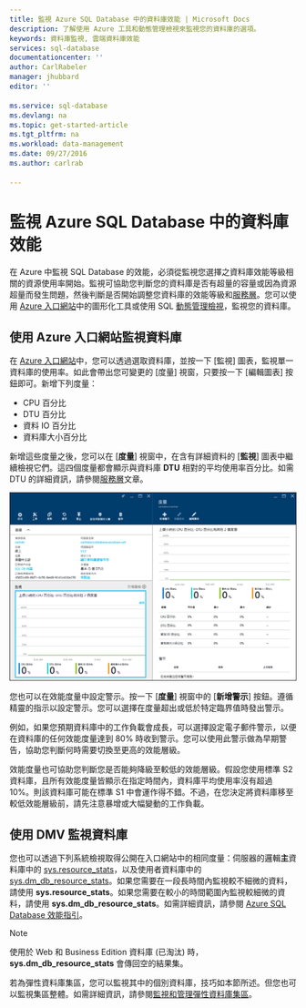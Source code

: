 ```yaml
---
title: 監視 Azure SQL Database 中的資料庫效能 | Microsoft Docs
description: 了解使用 Azure 工具和動態管理檢視來監視您的資料庫的選項。
keywords: 資料庫監視, 雲端資料庫效能
services: sql-database
documentationcenter: ''
author: CarlRabeler
manager: jhubbard
editor: ''

ms.service: sql-database
ms.devlang: na
ms.topic: get-started-article
ms.tgt_pltfrm: na
ms.workload: data-management
ms.date: 09/27/2016
ms.author: carlrab

---
```

# 監視 Azure SQL Database 中的資料庫效能
在 Azure 中監視 SQL Database 的效能，必須從監視您選擇之資料庫效能等級相關的資源使用率開始。監視可協助您判斷您的資料庫是否有超量的容量或因為資源超量而發生問題，然後判斷是否開始調整您資料庫的效能等級和[服務層](sql-database-service-tiers.md)。您可以使用 [Azure 入口網站](https://portal.azure.com)中的圖形化工具或使用 SQL [動態管理檢視](https://msdn.microsoft.com/library/ms188754.aspx)，監視您的資料庫。

## 使用 Azure 入口網站監視資料庫
在 [Azure 入口網站](https://portal.azure.com/)中，您可以透過選取資料庫，並按一下 [監視] 圖表，監視單一資料庫的使用率。如此會帶出您可變更的 [度量] 視窗，只要按一下 [編輯圖表] 按鈕即可。新增下列度量：

* CPU 百分比
* DTU 百分比
* 資料 IO 百分比
* 資料庫大小百分比

新增這些度量之後，您可以在 [**度量**] 視窗中，在含有詳細資料的 [**監視**] 圖表中繼續檢視它們。這四個度量都會顯示與資料庫 **DTU** 相對的平均使用率百分比。如需 DTU 的詳細資訊，請參閱[服務層](sql-database-service-tiers.md)文章。

![資料庫效能的服務層監視。](./media/sql-database-service-tiers/sqldb_service_tier_monitoring.png)

您也可以在效能度量中設定警示。按一下 [**度量**] 視窗中的 [**新增警示**] 按鈕。遵循精靈的指示以設定警示。您可以選擇在度量超出或低於特定臨界值時發出警示。

例如，如果您預期資料庫中的工作負載會成長，可以選擇設定電子郵件警示，以便在資料庫的任何效能度量達到 80% 時收到警示。您可以使用此警示做為早期警告，協助您判斷何時需要切換至更高的效能層級。

效能度量也可協助您判斷您是否能夠降級至較低的效能層級。假設您使用標準 S2 資料庫，且所有效能度量皆顯示在指定時間內，資料庫平均使用率沒有超過 10%。則該資料庫可能在標準 S1 中會運作得不錯。不過，在您決定將資料庫移至較低效能層級前，請先注意暴增或大幅變動的工作負載。

## 使用 DMV 監視資料庫
您也可以透過下列系統檢視取得公開在入口網站中的相同度量：伺服器的邏輯**主**資料庫中的 [sys.resource\_stats](https://msdn.microsoft.com/library/dn269979.aspx)，以及使用者資料庫中的 [sys.dm\_db\_resource\_stats](https://msdn.microsoft.com/library/dn800981.aspx)。如果您需要在一段長時間內監視較不細微的資料，請使用 **sys.resource\_stats**。如果您需要在較小的時間範圍內監視較細微的資料，請使用 **sys.dm\_db\_resource\_stats**。如需詳細資訊，請參閱 [Azure SQL Database 效能指引](sql-database-performance-guidance.md#monitoring-resource-use-with-sysresourcestats)。

> [!NOTE]
> 使用於 Web 和 Business Edition 資料庫 (已淘汰) 時，**sys.dm\_db\_resource\_stats** 會傳回空的結果集。
> 
> 

若為彈性資料庫集區，您可以監視其中的個別資料庫，技巧如本節所述。但您也可以監視集區整體。如需詳細資訊，請參閱[監視和管理彈性資料庫集區](sql-database-elastic-pool-manage-portal.md)。

<!---HONumber=AcomDC_0928_2016-->